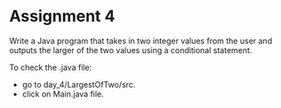 # Assignment 4

Write a Java program that takes in two integer values from the user and outputs the larger of the two values using a conditional statement.

To check the .java file:
* go to day_4/LargestOfTwo/src.
* click on Main.java file.
